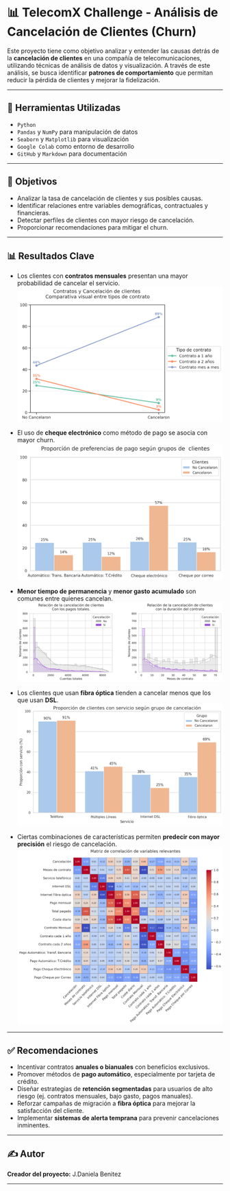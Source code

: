 # 📊 TelecomX Challenge - Análisis de Cancelación de Clientes (Churn)

Este proyecto tiene como objetivo analizar y entender las causas detrás de la **cancelación de clientes** en una compañía de telecomunicaciones, utilizando técnicas de análisis de datos y visualización. A través de este análisis, se busca identificar **patrones de comportamiento** que permitan reducir la pérdida de clientes y mejorar la fidelización.

---
## 🧰 Herramientas Utilizadas

- `Python`
- `Pandas` y `NumPy` para manipulación de datos
- `Seaborn` y `Matplotlib` para visualización
- `Google Colab` como entorno de desarrollo
- `GitHub` y `Markdown` para documentación

---

## 📌 Objetivos

- Analizar la tasa de cancelación de clientes y sus posibles causas.
- Identificar relaciones entre variables demográficas, contractuales y financieras.
- Detectar perfiles de clientes con mayor riesgo de cancelación.
- Proporcionar recomendaciones para mitigar el churn.

---

## 📊 Resultados Clave

- Los clientes con **contratos mensuales** presentan una mayor probabilidad de cancelar el servicio.
  ![Churn Donut](imagenes/grafico_tipo_contrato.png)
- El uso de **cheque electrónico** como método de pago se asocia con mayor churn.
  ![Churn Donut](imagenes/grafico_metodos_de_pago.png)

  
- **Menor tiempo de permanencia** y **menor gasto acumulado** son comunes entre quienes cancelan.
  ![Churn Donut](imagenes/grafico_cuentas_tiempo.png)
- Los clientes que usan **fibra óptica** tienden a cancelar menos que los que usan **DSL**.
  ![Churn Donut](imagenes/tipos_de_servicio.png)
- Ciertas combinaciones de características permiten **predecir con mayor precisión** el riesgo de cancelación.
  ![Churn Donut](imagenes/correlacion_cancelacion.png)

---

## ✅ Recomendaciones

- Incentivar contratos **anuales o bianuales** con beneficios exclusivos.
- Promover métodos de **pago automático**, especialmente por tarjeta de crédito.
- Diseñar estrategias de **retención segmentadas** para usuarios de alto riesgo (ej. contratos mensuales, bajo gasto, pagos manuales).
- Reforzar campañas de migración a **fibra óptica** para mejorar la satisfacción del cliente.
- Implementar **sistemas de alerta temprana** para prevenir cancelaciones inminentes.

---

## ✍️ Autor

**Creador del proyecto:** J.Daniela Benitez  

---
